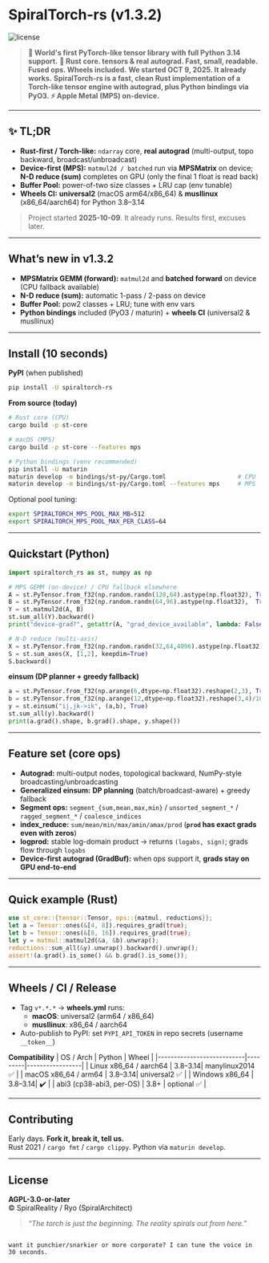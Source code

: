 # SpiralTorch-rs (v1.3.2)
![license](https://img.shields.io/badge/license-AGPL--3.0--or--later-blue.svg)

> **🚨 World's first PyTorch-like tensor library with full Python 3.14 support.**
> **🧠 Rust core. tensors & real autograd. Fast, small, readable. Fused ops. Wheels included.**
> **We started OCT 9, 2025. It already works.**
> **SpiralTorch-rs is a fast, clean Rust implementation of a Torch-like tensor engine with autograd, plus Python bindings via PyO3. ⚡ Apple Metal (MPS) on-device.**  


---

## ✨ TL;DR

- **Rust-first / Torch-like:** `ndarray` core, **real autograd** (multi-output, topo backward, broadcast/unbroadcast)
- **Device-first (MPS):** `matmul2d / batched` run via **MPSMatrix** on device;  
  **N-D reduce (sum)** completes on GPU (only the final 1 float is read back)
- **Buffer Pool:** power-of-two size classes + LRU cap (env tunable)
- **Wheels CI:** **universal2** (macOS arm64/x86_64) & **musllinux** (x86_64/aarch64) for Python 3.8–3.14

> Project started **2025-10-09**. It already runs. Results first, excuses later.

---

## What’s new in **v1.3.2**

- **MPSMatrix GEMM (forward):** `matmul2d` and **batched forward** on device (CPU fallback available)
- **N-D reduce (sum):** automatic 1-pass / 2-pass on device
- **Buffer Pool:** pow2 classes + LRU; tune with env vars
- **Python bindings** included (PyO3 / maturin) + **wheels CI** (universal2 & musllinux)

---

## Install (10 seconds)

**PyPI** (when published)
```bash
pip install -U spiraltorch-rs
```

**From source (today)**
```bash
# Rust core (CPU)
cargo build -p st-core

# macOS (MPS)
cargo build -p st-core --features mps

# Python bindings (venv recommended)
pip install -U maturin
maturin develop -m bindings/st-py/Cargo.toml                    # CPU
maturin develop -m bindings/st-py/Cargo.toml --features mps     # MPS
```

Optional pool tuning:
```bash
export SPIRALTORCH_MPS_POOL_MAX_MB=512
export SPIRALTORCH_MPS_POOL_MAX_PER_CLASS=64
```

---

## Quickstart (Python)

```python
import spiraltorch_rs as st, numpy as np

# MPS GEMM (on-device) / CPU fallback elsewhere
A = st.PyTensor.from_f32(np.random.randn(128,64).astype(np.float32), True).to("mps")
B = st.PyTensor.from_f32(np.random.randn(64,96).astype(np.float32),  True).to("mps")
Y = st.matmul2d(A, B)
st.sum_all(Y).backward()
print("device-grad?", getattr(A, "grad_device_available", lambda: False)())

# N-D reduce (multi-axis)
X = st.PyTensor.from_f32(np.random.randn(32,64,4096).astype(np.float32), True).to("mps")
S = st.sum_axes(X, [1,2], keepdim=True)
S.backward()
```

**einsum (DP planner + greedy fallback)**
```python
a = st.PyTensor.from_f32(np.arange(6,dtype=np.float32).reshape(2,3), True)
b = st.PyTensor.from_f32(np.arange(12,dtype=np.float32).reshape(3,4)/10, True)
y = st.einsum("ij,jk->ik", (a,b), True)
st.sum_all(y).backward()
print(a.grad().shape, b.grad().shape, y.shape())
```

---

## Feature set (core ops)

- **Autograd:** multi-output nodes, topological backward, NumPy-style broadcasting/unbroadcasting  
- **Generalized einsum:** **DP planning** (batch/broadcast-aware) + greedy fallback  
- **Segment ops:** `segment_{sum,mean,max,min}` / `unsorted_segment_*` / `ragged_segment_*` / `coalesce_indices`  
- **index_reduce:** `sum/mean/min/max/amin/amax/prod` (**`prod` has exact grads even with zeros**)  
- **logprod:** stable log-domain product → returns `(logabs, sign)`; grads flow through `logabs`  
- **Device-first autograd (GradBuf):** when ops support it, **grads stay on GPU end-to-end**

---

## Quick example (Rust)

```rust
use st_core::{tensor::Tensor, ops::{matmul, reductions}};
let a = Tensor::ones(&[4, 8]).requires_grad(true);
let b = Tensor::ones(&[8, 16]).requires_grad(true);
let y = matmul::matmul2d(&a, &b).unwrap();
reductions::sum_all(&y).unwrap().backward().unwrap();
assert!(a.grad().is_some() && b.grad().is_some());
```

---

## Wheels / CI / Release

- Tag `v*.*.*` → **wheels.yml** runs:
  - **macOS**: universal2 (arm64 / x86_64)
  - **musllinux**: x86_64 / aarch64
- Auto-publish to PyPI: set `PYPI_API_TOKEN` in repo secrets (username `__token__`)

**Compatibility**
| OS / Arch                 | Python  | Wheel           |
|---------------------------|---------|-----------------|
| Linux x86_64 / aarch64    | 3.8–3.14| manylinux2014 ✅ |
| macOS x86_64 / arm64      | 3.8–3.14| universal2 ✅    |
| Windows x86_64            | 3.8–3.14| ✔️              |
| abi3 (cp38-abi3, per-OS)  | 3.8+    | optional ✅      |

---

## Contributing

Early days. **Fork it, break it, tell us.**  
Rust 2021 / `cargo fmt` / `cargo clippy`. Python via `maturin develop`.

---

## License

**AGPL-3.0-or-later**  
© SpiralReality / Ryo (SpiralArchitect)

> *“The torch is just the beginning. The reality spirals out from here.”*
```

want it punchier/snarkier or more corporate? I can tune the voice in 30 seconds.
